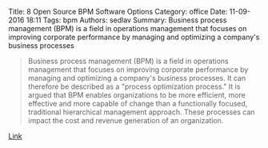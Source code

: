 Title: 8 Open Source BPM Software Options
Category: office
Date: 11-09-2016 18:11
Tags: bpm
Authors: sedlav
Summary: Business process management (BPM) is a field in operations management that focuses on improving corporate performance by managing and optimizing a company's business processes

> Business process management (BPM) is a field in operations management that focuses on improving corporate performance by managing and optimizing a company's business processes. It can therefore be described as a "process optimization process." It is argued that BPM enables organizations to be more efficient, more effective and more capable of change than a functionally focused, traditional hierarchical management approach. These processes can impact the cost and revenue generation of an organization.

[Link](http://www.linuxtoday.com/high_performance/8-open-source-bpm-software-options-161031131004.html)
